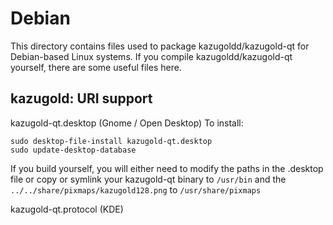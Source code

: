 
Debian
====================
This directory contains files used to package kazugoldd/kazugold-qt
for Debian-based Linux systems. If you compile kazugoldd/kazugold-qt yourself, there are some useful files here.

## kazugold: URI support ##


kazugold-qt.desktop  (Gnome / Open Desktop)
To install:

	sudo desktop-file-install kazugold-qt.desktop
	sudo update-desktop-database

If you build yourself, you will either need to modify the paths in
the .desktop file or copy or symlink your kazugold-qt binary to `/usr/bin`
and the `../../share/pixmaps/kazugold128.png` to `/usr/share/pixmaps`

kazugold-qt.protocol (KDE)

